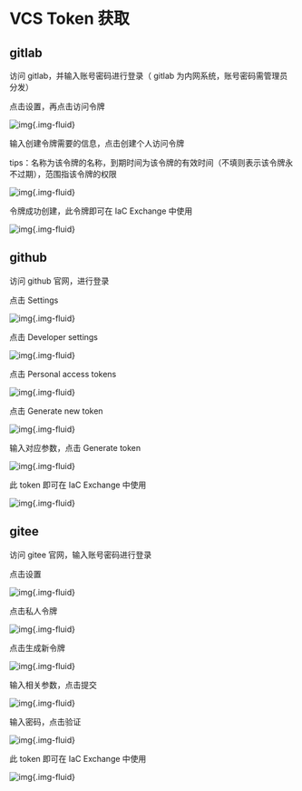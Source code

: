# VCS Token 获取
## gitlab
访问 gitlab，并输入账号密码进行登录（ gitlab 为内网系统，账号密码需管理员分发）

点击设置，再点击访问令牌

![img](../images/registry-vcs4.png){.img-fluid}

输入创建令牌需要的信息，点击创建个人访问令牌

tips：名称为该令牌的名称，到期时间为该令牌的有效时间（不填则表示该令牌永不过期），范围指该令牌的权限

![img](../images/registry-vcs5.png){.img-fluid}

令牌成功创建，此令牌即可在 IaC Exchange 中使用

![img](../images/registry-vcs6.png){.img-fluid}

## github

访问 github 官网，进行登录

点击 Settings

![img](../images/registry-vcs7.png){.img-fluid}

点击 Developer settings

![img](../images/registry-vcs8.png){.img-fluid}

点击 Personal access tokens

![img](../images/registry-vcs9.png){.img-fluid}

点击 Generate new token

![img](../images/registry-vcs10.png){.img-fluid}

输入对应参数，点击 Generate token

![img](../images/registry-vcs11.png){.img-fluid}

此 token 即可在 IaC Exchange 中使用

![img](../images/registry-vcs12.png){.img-fluid}

## gitee

访问 gitee 官网，输入账号密码进行登录

点击设置

![img](../images/registry-vcs13.png){.img-fluid}

点击私人令牌

![img](../images/registry-vcs14.png){.img-fluid}

点击生成新令牌

![img](../images/registry-vcs15.png){.img-fluid}

输入相关参数，点击提交

![img](../images/registry-vcs16.png){.img-fluid}

输入密码，点击验证

![img](../images/registry-vcs17.png){.img-fluid}

此 token 即可在 IaC Exchange 中使用

![img](../images/registry-vcs18.png){.img-fluid}
